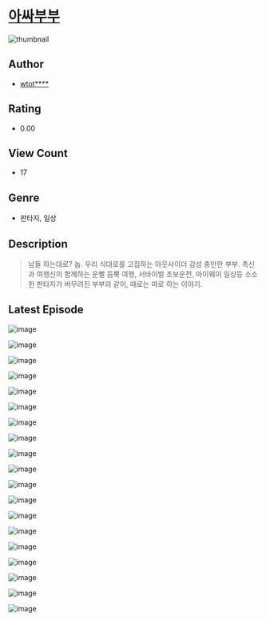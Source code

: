 # [아싸부부](https://comic.naver.com/challenge/list?titleId=810178)
![thumbnail](https://image-comic.pstatic.net/user_contents_data/challenge_comic/2023/05/23/364843/upload_7089054182432518500_480x623.jpeg)

## Author
- [wtot****](https://comic.naver.com/artistTitle?id=364843)

## Rating
- 0.00

## View Count
- 17

## Genre
- 판타지, 일상

## Description
> 남들 하는대로? 놉. 우리 식대로를 고집하는 아웃사이더 감성 충만한 부부. 촉신과 여행신이 함께하는 운빨 듬뿍 여행, 서바이벌 초보운전, 마이웨이 일상등 소소한 판타지가 버무려진 부부의 같이, 때로는 따로 하는 이야기.


## Latest Episode
![image](https://image-comic.pstatic.net/user_contents_data/challenge_comic/2023/05/23/364843/upload_7149527498873005156.jpeg)

![image](https://image-comic.pstatic.net/user_contents_data/challenge_comic/2023/05/23/364843/upload_3762304701276762209.jpeg)

![image](https://image-comic.pstatic.net/user_contents_data/challenge_comic/2023/05/23/364843/upload_3919877039714493490.jpeg)

![image](https://image-comic.pstatic.net/user_contents_data/challenge_comic/2023/05/23/364843/upload_7148449774876058466.jpeg)

![image](https://image-comic.pstatic.net/user_contents_data/challenge_comic/2023/05/23/364843/upload_3616499598138356017.jpeg)

![image](https://image-comic.pstatic.net/user_contents_data/challenge_comic/2023/05/23/364843/upload_3631139574739513398.jpeg)

![image](https://image-comic.pstatic.net/user_contents_data/challenge_comic/2023/05/23/364843/upload_4121132554263869745.jpeg)

![image](https://image-comic.pstatic.net/user_contents_data/challenge_comic/2023/05/23/364843/upload_4049361919876348005.jpeg)

![image](https://image-comic.pstatic.net/user_contents_data/challenge_comic/2023/05/23/364843/upload_3618472083391328611.jpeg)

![image](https://image-comic.pstatic.net/user_contents_data/challenge_comic/2023/05/23/364843/upload_7378078398275871800.jpeg)

![image](https://image-comic.pstatic.net/user_contents_data/challenge_comic/2023/05/23/364843/upload_4048845163151766838.jpeg)

![image](https://image-comic.pstatic.net/user_contents_data/challenge_comic/2023/05/23/364843/upload_4049972136766485605.jpeg)

![image](https://image-comic.pstatic.net/user_contents_data/challenge_comic/2023/05/23/364843/upload_3906932296060711779.jpeg)

![image](https://image-comic.pstatic.net/user_contents_data/challenge_comic/2023/05/23/364843/upload_3703759018497816165.jpeg)

![image](https://image-comic.pstatic.net/user_contents_data/challenge_comic/2023/05/23/364843/upload_3703142196738876726.jpeg)

![image](https://image-comic.pstatic.net/user_contents_data/challenge_comic/2023/05/23/364843/upload_3762866578243466807.jpeg)

![image](https://image-comic.pstatic.net/user_contents_data/challenge_comic/2023/05/23/364843/upload_3630245675312363622.jpeg)

![image](https://image-comic.pstatic.net/user_contents_data/challenge_comic/2023/05/23/364843/upload_3977915654370440246.jpeg)

![image](https://image-comic.pstatic.net/user_contents_data/challenge_comic/2023/05/23/364843/upload_3474586706100237921.jpeg)
